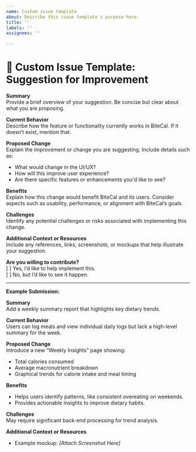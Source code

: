 ```yaml
---
name: Custom issue template
about: Describe this issue template's purpose here.
title: ''
labels: ''
assignees: ''

---
```


# 📝 Custom Issue Template: Suggestion for Improvement

**Summary**  
Provide a brief overview of your suggestion. Be concise but clear about what you are proposing.  

**Current Behavior**  
Describe how the feature or functionality currently works in BiteCal. If it doesn’t exist, mention that.  

**Proposed Change**  
Explain the improvement or change you are suggesting. Include details such as:  
- What would change in the UI/UX?  
- How will this improve user experience?  
- Are there specific features or enhancements you'd like to see?  

**Benefits**  
Explain how this change would benefit BiteCal and its users. Consider aspects such as usability, performance, or alignment with BiteCal’s goals.  

**Challenges**  
Identify any potential challenges or risks associated with implementing this change.  

**Additional Context or Resources**  
Include any references, links, screenshots, or mockups that help illustrate your suggestion.  

**Are you willing to contribute?**  
[ ] Yes, I’d like to help implement this.  
[ ] No, but I’d like to see it happen.  

---
**Example Submission:**  

**Summary**  
Add a weekly summary report that highlights key dietary trends.  

**Current Behavior**  
Users can log meals and view individual daily logs but lack a high-level summary for the week.  

**Proposed Change**  
Introduce a new “Weekly Insights” page showing:  
- Total calories consumed  
- Average macronutrient breakdown  
- Graphical trends for calorie intake and meal timing  

**Benefits**  
- Helps users identify patterns, like consistent overeating on weekends.  
- Provides actionable insights to improve dietary habits.  

**Challenges**  
May require significant back-end processing for trend analysis.  

**Additional Context or Resources**  
- Example mockup: _[Attach Screenshot Here]_
